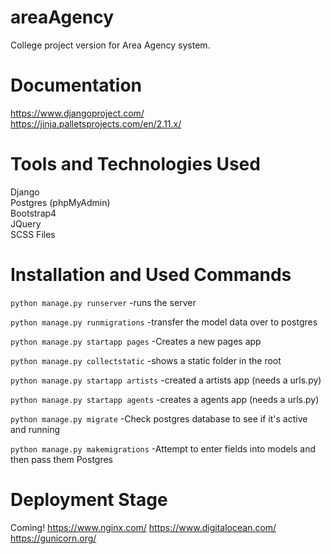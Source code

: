 # areaAgency
College project version for Area Agency system.

# Documentation
https://www.djangoproject.com/ <br>
https://jinja.palletsprojects.com/en/2.11.x/

# Tools and Technologies Used
Django <br>
Postgres (phpMyAdmin) <br>
Bootstrap4 <br>
JQuery <br>
SCSS Files <br>

# Installation and Used Commands
<code>python manage.py runserver</code>
-runs the server

<code>python manage.py runmigrations</code>
-transfer the model data over to postgres

<code>python manage.py startapp pages</code>
-Creates a new pages app

<code>python manage.py collectstatic</code>
-shows a static folder in the root

<code>python manage.py startapp artists</code>
-created a artists app (needs a urls.py)

<code>python manage.py startapp agents</code>
-creates a agents app (needs a urls.py)

<code>python manage.py migrate</code>
-Check postgres database to see if it's active and running

<code>python manage.py makemigrations</code>
-Attempt to enter fields into models and then pass them Postgres


# Deployment Stage 
Coming!
https://www.nginx.com/
https://www.digitalocean.com/
https://gunicorn.org/

